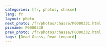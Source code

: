 ```yaml
---
categories: [fr, photos, chasse]
lang: fr
layout: photo
next_photo: /fr/photos/chasse/P0000331.html
picname: P0000330
prev_photo: /fr/photos/chasse/P0000332.html
tags: [Dead Grass, Dead Leopard]
---
```

